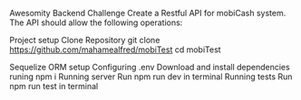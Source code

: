 Awesomity Backend Challenge
Create a Restful API  for mobiCash  system. The API should allow the following operations:

Project setup
Clone Repository
git clone https://github.com/mahamealfred/mobiTest cd mobiTest

Sequelize ORM setup
Configuring .env
Download and install dependencies
runing npm i
Running server
Run npm run dev in terminal
Running tests
Run npm run test in terminal
